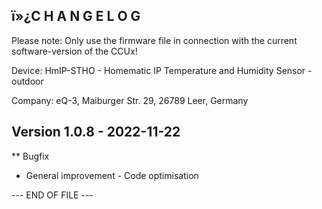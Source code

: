 ﻿ï»¿C H A N G E L O G
-----------------

Please note: Only use the firmware file in connection with the current software-version
of the CCUx!

Device: HmIP-STHO - Homematic IP Temperature and Humidity Sensor - outdoor

Company: eQ-3, Maiburger Str. 29, 26789 Leer, Germany


Version 1.0.8 - 2022-11-22
---------------------

** Bugfix
   * General improvement - Code optimisation 


--- END OF FILE ---